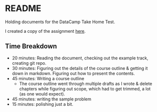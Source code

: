 README
======

Holding documents for the DataCamp Take Home Test.

I created a copy of the assignment [here](https://docs.google.com/document/d/1w9UgG2my-0JiP2ucIDRosMjIzmalSPGH9BWAAPMBXpg/edit#).

Time Breakdown
--------------

* 20 minutes: Reading the document, checking out the example track, creating
  git repo.
* 30 minutes: Figuring out the details of the course outline & getting it down
  in markdown. Figuring out how to present the contents.
* 45 minutes: Writing a course outline
  * The course outline went through multiple drafts as I wrote & delete
    chapters while figuring out scope, which had to get trimmed, a lot (as one
    would expect).
* 45 minutes: writing the sample problem
* 15 minutes: polishing just a bit.
